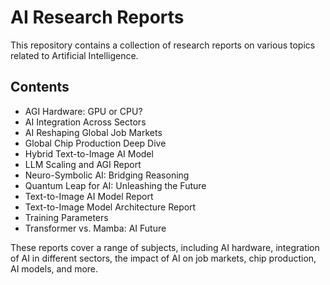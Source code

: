 # AI Research Reports

This repository contains a collection of research reports on various topics related to Artificial Intelligence.

## Contents

*   AGI Hardware: GPU or CPU?
*   AI Integration Across Sectors
*   AI Reshaping Global Job Markets
*   Global Chip Production Deep Dive
*   Hybrid Text-to-Image AI Model
*   LLM Scaling and AGI Report
*   Neuro-Symbolic AI: Bridging Reasoning
*   Quantum Leap for AI: Unleashing the Future
*   Text-to-Image AI Model Report
*   Text-to-Image Model Architecture Report
*   Training Parameters
*   Transformer vs. Mamba: AI Future

These reports cover a range of subjects, including AI hardware, integration of AI in different sectors, the impact of AI on job markets, chip production, AI models, and more.
